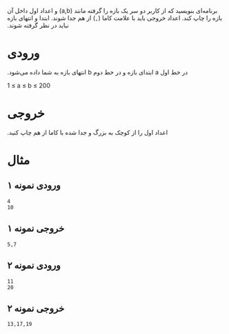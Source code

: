 ‫برنامه‌ای بنویسید که از کاربر دو سر یک بازه را گرفته مانند (a,b) و اعداد اول داخل آن بازه را چاپ کند. اعداد خروجی باید با علامت کاما (`,`) از هم جدا شوند. ابتدا و انتهای بازه نباید در نظر گرفته شوند.

# ورودی

‫در خط اول a ابتدای بازه و در خط دوم b انتهای بازه به شما داده می‌شود.

1 ≤ a ≤ b ≤ 200

# خروجی

‫اعداد اول را از کوچک به بزرگ و جدا شده با کاما از هم چاپ کنید.

# مثال

## ورودی نمونه ۱

```
4
10
```

## خروجی نمونه ۱

```
5,7
```

## ورودی نمونه ۲

```
11
20
```

## خروجی نمونه ۲

```
13,17,19
```